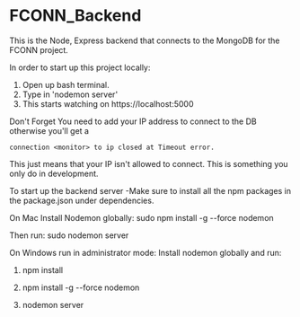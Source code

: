 # FCONN_Backend
This is the Node, Express backend that connects to the MongoDB for the FCONN project.

In order to start up this project locally:
1. Open up bash terminal.
2. Type in 'nodemon server'
3. This starts watching on  https://localhost:5000

Don't Forget
You need to add your IP address to connect to the DB otherwise you'll get a 

    connection <monitor> to ip closed at Timeout error.

This just means that your IP isn't allowed to connect. This is something you only do in development. 

To start up the backend server
-Make sure to install all the npm packages in the package.json under dependencies.

On Mac
Install Nodemon globally:
sudo npm install -g --force nodemon

Then run:
sudo nodemon server

On Windows run in administrator mode:
Install nodemon globally and run:

1. npm install

2. npm install -g --force nodemon

3. nodemon server
